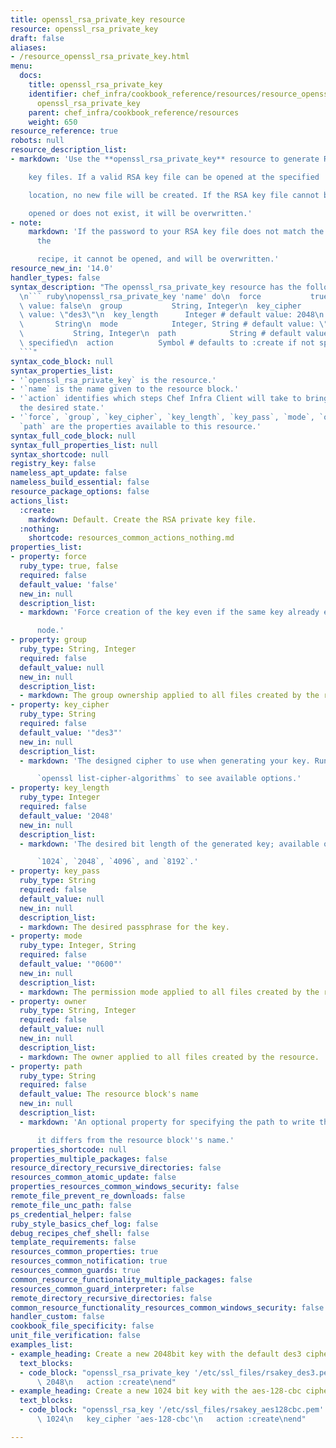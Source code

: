 ```yaml
---
title: openssl_rsa_private_key resource
resource: openssl_rsa_private_key
draft: false
aliases:
- /resource_openssl_rsa_private_key.html
menu:
  docs:
    title: openssl_rsa_private_key
    identifier: chef_infra/cookbook_reference/resources/resource_openssl_rsa_private_key.md
      openssl_rsa_private_key
    parent: chef_infra/cookbook_reference/resources
    weight: 650
resource_reference: true
robots: null
resource_description_list:
- markdown: 'Use the **openssl_rsa_private_key** resource to generate RSA private

    key files. If a valid RSA key file can be opened at the specified

    location, no new file will be created. If the RSA key file cannot be

    opened or does not exist, it will be overwritten.'
- note:
    markdown: 'If the password to your RSA key file does not match the password in
      the

      recipe, it cannot be opened, and will be overwritten.'
resource_new_in: '14.0'
handler_types: false
syntax_description: "The openssl_rsa_private_key resource has the following syntax:\n\
  \n``` ruby\nopenssl_rsa_private_key 'name' do\n  force           true, false # default\
  \ value: false\n  group           String, Integer\n  key_cipher      String # default\
  \ value: \"des3\"\n  key_length      Integer # default value: 2048\n  key_pass \
  \       String\n  mode            Integer, String # default value: \"0600\"\n  owner\
  \           String, Integer\n  path            String # default value: 'name' unless\
  \ specified\n  action          Symbol # defaults to :create if not specified\nend\n\
  ```"
syntax_code_block: null
syntax_properties_list:
- '`openssl_rsa_private_key` is the resource.'
- '`name` is the name given to the resource block.'
- '`action` identifies which steps Chef Infra Client will take to bring the node into
  the desired state.'
- '`force`, `group`, `key_cipher`, `key_length`, `key_pass`, `mode`, `owner`, and
  `path` are the properties available to this resource.'
syntax_full_code_block: null
syntax_full_properties_list: null
syntax_shortcode: null
registry_key: false
nameless_apt_update: false
nameless_build_essential: false
resource_package_options: false
actions_list:
  :create:
    markdown: Default. Create the RSA private key file.
  :nothing:
    shortcode: resources_common_actions_nothing.md
properties_list:
- property: force
  ruby_type: true, false
  required: false
  default_value: 'false'
  new_in: null
  description_list:
  - markdown: 'Force creation of the key even if the same key already exists on the

      node.'
- property: group
  ruby_type: String, Integer
  required: false
  default_value: null
  new_in: null
  description_list:
  - markdown: The group ownership applied to all files created by the resource.
- property: key_cipher
  ruby_type: String
  required: false
  default_value: '"des3"'
  new_in: null
  description_list:
  - markdown: 'The designed cipher to use when generating your key. Run

      `openssl list-cipher-algorithms` to see available options.'
- property: key_length
  ruby_type: Integer
  required: false
  default_value: '2048'
  new_in: null
  description_list:
  - markdown: 'The desired bit length of the generated key; available options are

      `1024`, `2048`, `4096`, and `8192`.'
- property: key_pass
  ruby_type: String
  required: false
  default_value: null
  new_in: null
  description_list:
  - markdown: The desired passphrase for the key.
- property: mode
  ruby_type: Integer, String
  required: false
  default_value: '"0600"'
  new_in: null
  description_list:
  - markdown: The permission mode applied to all files created by the resource.
- property: owner
  ruby_type: String, Integer
  required: false
  default_value: null
  new_in: null
  description_list:
  - markdown: The owner applied to all files created by the resource.
- property: path
  ruby_type: String
  required: false
  default_value: The resource block's name
  new_in: null
  description_list:
  - markdown: 'An optional property for specifying the path to write the file to if

      it differs from the resource block''s name.'
properties_shortcode: null
properties_multiple_packages: false
resource_directory_recursive_directories: false
resources_common_atomic_update: false
properties_resources_common_windows_security: false
remote_file_prevent_re_downloads: false
remote_file_unc_path: false
ps_credential_helper: false
ruby_style_basics_chef_log: false
debug_recipes_chef_shell: false
template_requirements: false
resources_common_properties: true
resources_common_notification: true
resources_common_guards: true
common_resource_functionality_multiple_packages: false
resources_common_guard_interpreter: false
remote_directory_recursive_directories: false
common_resource_functionality_resources_common_windows_security: false
handler_custom: false
cookbook_file_specificity: false
unit_file_verification: false
examples_list:
- example_heading: Create a new 2048bit key with the default des3 cipher
  text_blocks:
  - code_block: "openssl_rsa_private_key '/etc/ssl_files/rsakey_des3.pem' do\n   key_length\
      \ 2048\n   action :create\nend"
- example_heading: Create a new 1024 bit key with the aes-128-cbc cipher
  text_blocks:
  - code_block: "openssl_rsa_key '/etc/ssl_files/rsakey_aes128cbc.pem' do\n   key_length\
      \ 1024\n   key_cipher 'aes-128-cbc'\n   action :create\nend"

---
```

